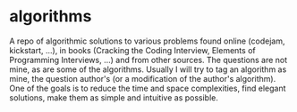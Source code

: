 # algorithms
A repo of algorithmic solutions to various problems found online (codejam, kickstart, ...), in books (Cracking the Coding Interview, Elements of Programming Interviews, ...) and from other sources.
The questions are not mine, as are some of the algorithms. Usually I will try to tag an algorithm as mine, the question author's (or a modification of the author's algorithm).
One of the goals is to reduce the time and space complexities, find elegant solutions, make them as simple and intuitive as possible.
